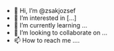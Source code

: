 - 👋 Hi, I’m @zsakjozsef
- 👀 I’m interested in [...]
- 🌱 I’m currently learning ...
- 💞️ I’m looking to collaborate on ...
- 📫 How to reach me ....

<!---
zsakjozsef/zsakjozsef is a ✨ special ✨ repository because its `README.md` (this file) appears on your GitHub profile.
You can click the Preview link to take a look at your changes...
--->
